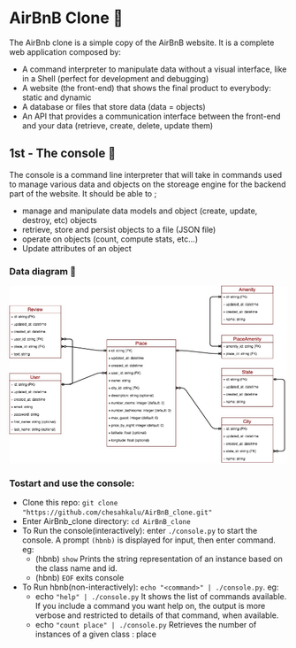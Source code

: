 # AirBnB Clone :city_sunrise:
The AirBnb clone is a simple copy of the AirBnB website. It is a complete web application composed by:
- A command interpreter to manipulate data without a visual interface, like in a Shell (perfect for development and debugging)
- A website (the front-end) that shows the final product to everybody: static and dynamic
- A database or files that store data (data = objects)
- An API that provides a communication interface between the front-end and your data (retrieve, create, delete, update them)

## 1st - The console :trident:
The console is a command line interpreter that will take in commands used to manage various data and objects
on the storeage engine for the backend part of the website. It should be able to ;

- manage and manipulate data models and object (create, update, destroy, etc) objects
- retrieve, store and persist objects to a file (JSON file)
- operate on objects  (count, compute stats, etc...)
- Update attributes of an object

### Data diagram  :beginner:  
![My Image](back_tools/data_map.jpeg)
### Tostart and use the console:
* Clone this repo: `git clone "https://github.com/chesahkalu/AirBnB_clone.git"`
* Enter AirBnb_clone directory: `cd AirBnB_clone`
* To Run the console(interactively): enter `./console.py` to start the console. A prompt `(hbnb)` is displayed for input, then enter command. eg:
	- (hbnb) `show` <user>
		Prints the string representation of an instance based on the class name and id.
	- (hbnb) `EOF`
		exits console 
* To Run hbnb(non-interactively): `echo "<command>" | ./console.py`. eg:
	- echo `"help" | ./console.py`
		It shows the list of commands available. If you include a command you want help on, 
		the output is more verbose and restricted to details of that command, when available.
	- echo `"count place" | ./console.py`
		Retrieves the number of instances of a given class : place

